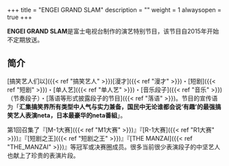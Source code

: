 +++
title = "ENGEI GRAND SLAM"
description = ""
weight = 1
alwaysopen = true
+++

**ENGEI GRAND SLAM**是富士电视台制作的演艺特别节目，该节目自2015年开始不定期放送。

简介
----

[搞笑艺人们以]({{< ref "搞笑艺人" >}})[漫才]({{< ref "漫才" >}})・[短剧]({{< ref "短剧" >}})・[单人艺]({{< ref "单人艺" >}})・[音乐段子]({{< ref "音乐" >}})（节奏段子）・[落语等形式披露段子的节目]({{< ref "落语" >}})。节目的宣传语为「**汇集搞笑界所有类型中人气与实力兼备，国民中无论谁都会说‘有趣’的最强搞笑艺人表演neta，日本最豪华的neta番組**」。

第1回召集了『[M-1大赛]({{< ref "M1大赛" >}})』『[R-1大赛]({{< ref "R1大赛" >}})』『[短剧之王]({{< ref "短剧之王" >}})』『[THE
MANZAI]({{< ref "THE_MANZAI" >}})』等冠军或决赛圈成员。很多当前很少表演段子的中坚艺人也献上了珍贵的表演片段。

<!--more-->